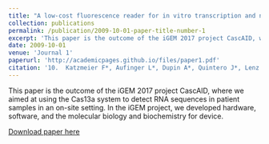 ```yaml
---
title: "A low-cost fluorescence reader for in vitro transcription and nucleic acid detection with Cas13a"
collection: publications
permalink: /publication/2009-10-01-paper-title-number-1
excerpt: 'This paper is the outcome of the iGEM 2017 project CascAID, where we aimed at using the Cas13a system to detect RNA sequences in patient samples in an on-site setting. In the iGEM project, we developed hardware, software, and the molecular biology and biochemistry for device. '
date: 2009-10-01
venue: 'Journal 1'
paperurl: 'http://academicpages.github.io/files/paper1.pdf'
citation: '10.	Katzmeier F*, Aufinger L*, Dupin A*, Quintero J*, Lenz M, Bauer L, Klumpe S, Sherpa D, Durr B, Honemann M, Styazhkin I, Simmel FC# and Heymann M# '
---
```


This paper is the outcome of the iGEM 2017 project CascAID, where we aimed at using the Cas13a system to detect RNA sequences in patient samples in an on-site setting. In the iGEM project, we developed hardware, software, and the molecular biology and biochemistry for device.

[Download paper here](https://journals.plos.org/plosone/article/file?id=10.1371/journal.pone.0220091&type=printable)

